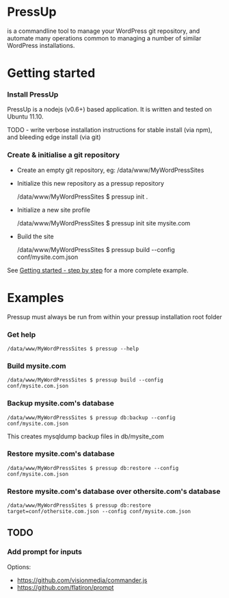 # PressUp

is a commandline tool to manage your WordPress git repository, and automate many operations common to managing 
a number of similar WordPress installations.

# Getting started

### Install PressUp

PressUp is a nodejs (v0.6+) based application.  It is written and tested on Ubuntu 11.10.

TODO - write verbose installation instructions for stable install (via npm), and bleeding edge install (via git)

### Create & initialise a git repository

* Create an empty git repository, eg: /data/www/MyWordPressSites
* Initialize this new repository as a pressup repository

    /data/www/MyWordPressSites $ pressup init .

* Initialize a new site profile

    /data/www/MyWordPressSites $ pressup init site mysite.com
    
* Build the site

    /data/www/MyWordPressSites $ pressup build --config conf/mysite.com.json
    
See [Getting started - step by step](https://github.com/mrdavidlaing/pressup/wiki/Getting-started---step-by-step) for a more complete example.

# Examples

Pressup must always be run from within your pressup installation root folder

### Get help

    /data/www/MyWordPressSites $ pressup --help

### Build mysite.com

    /data/www/MyWordPressSites $ pressup build --config conf/mysite.com.json
    
### Backup mysite.com's database

    /data/www/MyWordPressSites $ pressup db:backup --config conf/mysite.com.json

This creates mysqldump backup files in db/mysite_com

### Restore mysite.com's database

    /data/www/MyWordPressSites $ pressup db:restore --config conf/mysite.com.json

### Restore mysite.com's database over othersite.com's database

    /data/www/MyWordPressSites $ pressup db:restore target=conf/othersite.com.json --config conf/mysite.com.json

## TODO

### Add prompt for inputs

Options:

* https://github.com/visionmedia/commander.js
* https://github.com/flatiron/prompt